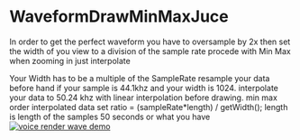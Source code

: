 # WaveformDrawMinMaxJuce
In order to get the perfect waveform you have to oversample by 2x then set the width of you view to a division of the sample rate procede with Min Max when zooming in just interpolate 



Your Width has to be a multiple of the SampleRate
resample your data before hand if your sample is 44.1khz and your width is 1024.
interpolate your data to 50.24 khz with linear interpolation before drawing.
min max order interpolated data 
set ratio = (sampleRate*length) / getWidth();
length is length of the samples 50 seconds or what you have
[![voice render wave demo](https://img.youtube.com/vi/fmK6tGakLWA/4.jpg)](https://youtu.be/fmK6tGakLWA)
